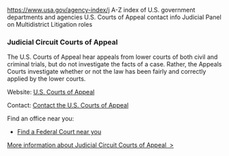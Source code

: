 

https://www.usa.gov/agency-index/j
A-Z index of U.S. government departments and agencies
U.S. Courts of Appeal contact info
Judicial Panel on Multidistrict Litigation roles

### Judicial Circuit Courts of Appeal

The U.S. Courts of Appeal hear appeals from lower courts of both civil and criminal trials, but do not investigate the facts of a case. Rather, the Appeals Courts investigate whether or not the law has been fairly and correctly applied by the lower courts.

Website: [U.S. Courts of Appeal](http://www.uscourts.gov/about-federal-courts)

Contact: [Contact the U.S. Courts of Appeal](https://www.uscourts.gov/contact-us)

Find an office near you:

* [Find a Federal Court near you](http://www.uscourts.gov/court_locator.aspx)

[More information about Judicial Circuit Courts of Appeal  >](https://www.usa.gov/agencies/u-s-courts-of-appeal)
